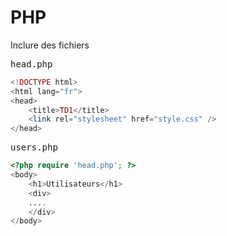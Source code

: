 # PHP
Inclure des fichiers

<kbd>head.php</kbd>
```php
<!DOCTYPE html>
<html lang="fr">
<head>
    <title>TD1</title>
    <link rel="stylesheet" href="style.css" />
</head>
```

<kbd>users.php</kbd>
```php
<?php require 'head.php'; ?>
<body>
    <h1>Utilisateurs</h1>
    <div>
    ....
    </div>
</body>
```